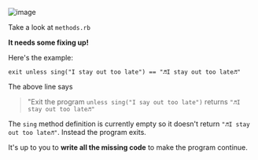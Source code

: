 ![image](http://www.spin.com/sites/all/files/tumblr_naiv4kJvgc1r02hs8o1_1280.gif)

Take a look at `methods.rb`

**It needs some fixing up!**

Here's the example: 

```
exit unless sing("I stay out too late") == "♬I stay out too late♬"
```

The above line says 

> "Exit the program `unless sing("I say out too late")` returns `"♬I stay out too late♬"`

The `sing` method definition is currently empty so it doesn't return `"♬I stay out too late♬"`. Instead the program exits. 

It's up to you to **write all the missing code** to make the program continue.


